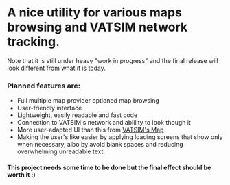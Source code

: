 # A nice utility for various maps browsing and VATSIM network tracking. 
Note that it is still under heavy "work in progress" and the final release will look different from what it is today.
&nbsp;
### Planned features are: 
- Full multiple map provider optioned map browsing
- User-friendly interface
- Lightweight, easily readable and fast code
- Connection to VATSIM's network and ablility to look though it
- More user-adapted UI than this from [VATSIM's Map](https://map.vatsim.net)
- Making the user's like easier by applying loading screens that show only when necessary, albo by avoid blank spaces and reducing overwhelming unreadable text.
&nbsp;
#### This project needs some time to be done but the final effect should be worth it :)